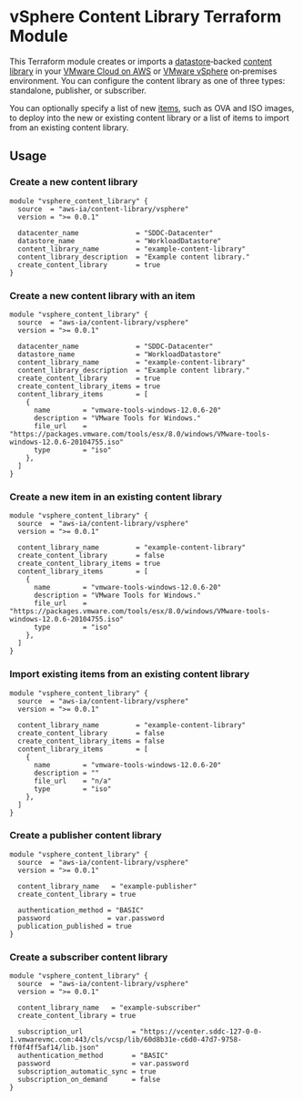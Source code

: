 # vSphere Content Library Terraform Module

This Terraform module creates or imports a [datastore](https://docs.vmware.com/en/VMware-vSphere/8.0/vsphere-storage/GUID-7BED10DD-3EF2-4670-BA7F-0EEB4EC6EB85.html)&#8209;backed [content library](https://docs.vmware.com/en/VMware-vSphere/8.0/vsphere-vm-administration/GUID-254B2CE8-20A8-43F0-90E8-3F6776C2C896.html) in your [VMware Cloud on AWS](https://aws.amazon.com/vmware/) or [VMware vSphere](https://docs.vmware.com/en/VMware-vSphere/index.html) on&#8209;premises environment. You can configure the content library as one of three types: standalone, publisher, or subscriber.

You can optionally specify a list of new [items](https://docs.vmware.com/en/VMware-vSphere/8.0/vsphere-vm-administration/GUID-D3DD122F-16A5-4F36-8467-97994A854B16.html), such as OVA and ISO images, to deploy into the new or existing content library or a list of items to import from an existing content library.

## Usage

### Create a new content library

```hcl
module "vsphere_content_library" {
  source  = "aws-ia/content-library/vsphere"
  version = ">= 0.0.1"

  datacenter_name              = "SDDC-Datacenter"
  datastore_name               = "WorkloadDatastore"
  content_library_name         = "example-content-library"
  content_library_description  = "Example content library."
  create_content_library       = true
}
```

### Create a new content library with an item

```hcl
module "vsphere_content_library" {
  source  = "aws-ia/content-library/vsphere"
  version = ">= 0.0.1"

  datacenter_name              = "SDDC-Datacenter"
  datastore_name               = "WorkloadDatastore"
  content_library_name         = "example-content-library"
  content_library_description  = "Example content library."
  create_content_library       = true
  create_content_library_items = true
  content_library_items        = [
    {
      name        = "vmware-tools-windows-12.0.6-20"
      description = "VMware Tools for Windows."
      file_url    = "https://packages.vmware.com/tools/esx/8.0/windows/VMware-tools-windows-12.0.6-20104755.iso"
      type        = "iso"
    },
  ]
}
```

### Create a new item in an existing content library

```hcl
module "vsphere_content_library" {
  source  = "aws-ia/content-library/vsphere"
  version = ">= 0.0.1"

  content_library_name         = "example-content-library"
  create_content_library       = false
  create_content_library_items = true
  content_library_items        = [
    {
      name        = "vmware-tools-windows-12.0.6-20"
      description = "VMware Tools for Windows."
      file_url    = "https://packages.vmware.com/tools/esx/8.0/windows/VMware-tools-windows-12.0.6-20104755.iso"
      type        = "iso"
    },
  ]
}
```

### Import existing items from an existing content library

```hcl
module "vsphere_content_library" {
  source  = "aws-ia/content-library/vsphere"
  version = ">= 0.0.1"

  content_library_name         = "example-content-library"
  create_content_library       = false
  create_content_library_items = false
  content_library_items        = [
    {
      name        = "vmware-tools-windows-12.0.6-20"
      description = ""
      file_url    = "n/a"
      type        = "iso"
    },
  ]
}
```

### Create a publisher content library

```hcl
module "vsphere_content_library" {
  source  = "aws-ia/content-library/vsphere"
  version = ">= 0.0.1"

  content_library_name   = "example-publisher"
  create_content_library = true

  authentication_method = "BASIC"
  password              = var.password
  publication_published = true
}
```

### Create a subscriber content library

```hcl
module "vsphere_content_library" {
  source  = "aws-ia/content-library/vsphere"
  version = ">= 0.0.1"

  content_library_name   = "example-subscriber"
  create_content_library = true

  subscription_url            = "https://vcenter.sddc-127-0-0-1.vmwarevmc.com:443/cls/vcsp/lib/60d8b31e-c6d0-47d7-9758-ff0f4ff5af14/lib.json"
  authentication_method       = "BASIC"
  password                    = var.password
  subscription_automatic_sync = true
  subscription_on_demand      = false
}
```
